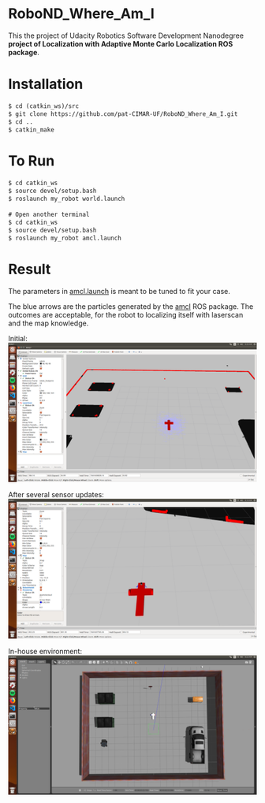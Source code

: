 # RoboND_Where_Am_I

This the project of Udacity Robotics Software Development Nanodegree **project of Localization with Adaptive Monte Carlo Localization ROS package**.

# Installation
```
$ cd (catkin_ws)/src
$ git clone https://github.com/pat-CIMAR-UF/RoboND_Where_Am_I.git
$ cd ..
$ catkin_make
```

# To Run
```
$ cd catkin_ws
$ source devel/setup.bash
$ roslaunch my_robot world.launch

# Open another terminal
$ cd catkin_ws
$ source devel/setup.bash
$ roslaunch my_robot amcl.launch
```

# Result
The parameters in [amcl.launch](https://github.com/pat-CIMAR-UF/RoboND_Where_Am_I/blob/master/my_robot/launch/amcl.launch) is meant to be tuned to fit your case.

The blue arrows are the particles generated by the [amcl](http://wiki.ros.org/amcl) ROS package.
The outcomes are acceptable, for the robot to localizing itself with laserscan and the map knowledge.

Initial: 
![](https://github.com/pat-CIMAR-UF/RoboND_Where_Am_I/blob/master/screenshot/step0.png "Initial")

After several sensor updates:
![](https://github.com/pat-CIMAR-UF/RoboND_Where_Am_I/blob/master/screenshot/step_many.png)

In-house environment:
![](https://github.com/pat-CIMAR-UF/RoboND_Where_Am_I/blob/master/screenshot/environment.png)




